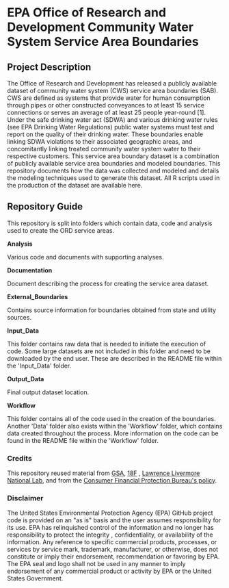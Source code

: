 # EPA Office of Research and Development Community Water System Service Area Boundaries

## Project Description
The Office of Research and Development has released a publicly available dataset of community
water system (CWS) service area boundaries (SAB). CWS are defined as systems that provide
water for human consumption through pipes or other constructed conveyances to at least 15 service
connections or serves an average of at least 25 people year-round [1]. Under the safe drinking water
act (SDWA) and various drinking water rules (see EPA Drinking Water Regulations) public water
systems must test and report on the quality of their drinking water. These boundaries enable
linking SDWA violations to their associated geographic areas, and concomitantly linking treated
community water system water to their respective customers. This service area boundary dataset is
a combination of publicly available service area boundaries and modeled boundaries. This repository
documents how the data was collected and modeled and details the modeling techniques used to
generate this dataset. All R scripts used in the production of the dataset are available here.


## Repository Guide

This repository is split into folders which contain data, code and analysis used to create the ORD service areas.

**Analysis**

Various code and documents with supporting analyses.

**Documentation**

Document describing the process for creating the service area dataset.

**External_Boundaries**

Contains source information for boundaries obtained from state and utility sources.

**Input_Data**

This folder contains raw data that is needed to initiate the execution of code. Some large datasets are not included in this folder and need to be downloaded by the end user. These are described in the README file within the 'Input_Data' folder. 

**Output_Data**

Final output dataset location.

**Workflow**

This folder contains all of the code used in the creation of the boundaries. Another 'Data' folder also exists within the 'Workflow' folder, which contains data created throughout the process. More information on the code can be found in the README file within the 'Workflow' folder.


### Credits

This repository reused material from [GSA](https://www.gsa.gov/), [18F](https://18f.gsa.gov/) , [Lawrence Livermore National Lab](https://www.llnl.gov/), and from the [Consumer Financial Protection Bureau's policy](https://github.com/cfpb/source-code-policy).

### Disclaimer

The United States Environmental Protection Agency (EPA) GitHub project code is provided on an "as is" basis and the user assumes responsibility for its use. EPA has relinquished control of the information and no longer has responsibility to protect the integrity , confidentiality, or availability of the information. Any reference to specific commercial products, processes, or services by service mark, trademark, manufacturer, or otherwise, does not constitute or imply their endorsement, recommendation or favoring by EPA. The EPA seal and logo shall not be used in any manner to imply endorsement of any commercial product or activity by EPA or the United States Government.
